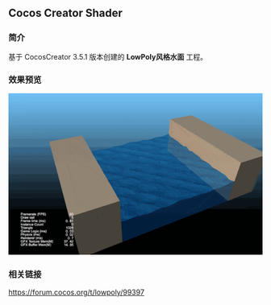 ## Cocos Creator Shader

### 简介
基于 CocosCreator 3.5.1 版本创建的 **LowPoly风格水面** 工程。

### 效果预览
![image](../../../gif/202206/2022060202.gif)

### 相关链接
https://forum.cocos.org/t/lowpoly/99397